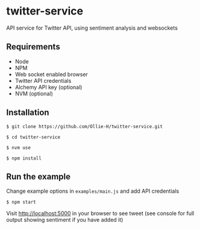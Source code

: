 # twitter-service
API service for Twitter API, using sentiment analysis and websockets

## Requirements
* Node
* NPM
* Web socket enabled browser
* Twitter API credentials
* Alchemy API key (optional)
* NVM (optional)

## Installation
```
$ git clone https://github.com/Ollie-H/twitter-service.git
```
```
$ cd twitter-service
```
```
$ nvm use
```
```
$ npm install
```

## Run the example
Change example options in `examples/main.js` and add API credentials
```
$ npm start
```
Visit [http://localhost:5000](http://localhost:5000) in your browser to see tweet (see console for full output showing sentiment if you have added it)

